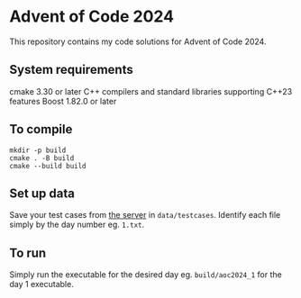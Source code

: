 # Advent of Code 2024

This repository contains my code solutions for Advent of Code 2024.

## System requirements

cmake 3.30 or later
C++ compilers and standard libraries supporting C++23 features
Boost 1.82.0 or later

## To compile

```
mkdir -p build
cmake . -B build
cmake --build build
```

## Set up data

Save your test cases from [the server](https://adventofcode.com/2024) in `data/testcases`. Identify each file simply by the day number eg. `1.txt`.

## To run

Simply run the executable for the desired day eg. `build/aoc2024_1` for the day 1 executable.
